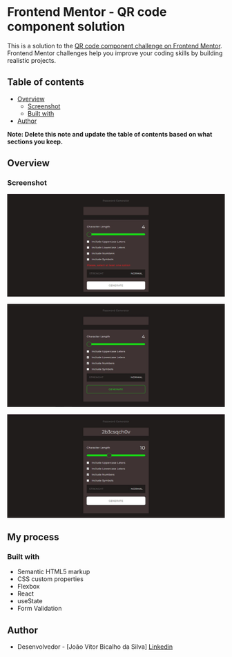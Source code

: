 # Frontend Mentor - QR code component solution

This is a solution to the [QR code component challenge on Frontend Mentor](https://www.frontendmentor.io/challenges/qr-code-component-iux_sIO_H). Frontend Mentor challenges help you improve your coding skills by building realistic projects. 

## Table of contents

- [Overview](#overview)
  - [Screenshot](#screenshot)
  - [Built with](#built-with)
- [Author](#author)

**Note: Delete this note and update the table of contents based on what sections you keep.**

## Overview

### Screenshot

![](./img-projeto_1.jpg)

![](./img-projeto_2.jpg)

![](./img-projeto_3.jpg)

## My process

### Built with

- Semantic HTML5 markup
- CSS custom properties
- Flexbox
- React
- useState
- Form Validation

## Author

- Desenvolvedor - [João Vítor Bicalho da Silva]
[Linkedin](https://www.linkedin.com/in/joão-vítor-bicalho-da-silva-5684b8215/)
